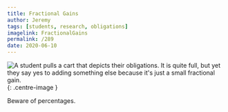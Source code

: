 ```yaml
---
title: Fractional Gains
author: Jeremy
tags: [students, research, obligations]
imagelink: FractionalGains
permalink: /289
date: 2020-06-10
---
```


![A student pulls a cart that depicts their obligations. It is quite full, but yet they say yes to adding something else because it's just a small fractional gain.](https://res.cloudinary.com/dh3hm8pb7/image/upload/c_scale,q_auto:best,w_615/v1535842782/Handwaving/Published/FractionalGains.png){: .centre-image }

Beware of percentages.
